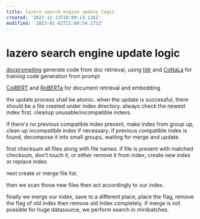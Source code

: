```yaml
---
title: lazero search engine update logic
created: '2022-12-13T18:09:13.126Z'
modified: '2023-01-02T21:00:54.175Z'
---
```


# lazero search engine update logic

[docprompting](https://github.com/shuyanzhou/docprompting) generate code from doc retrieval, using [tldr](https://github.com/tldr-pages/tldr) and [CoNaLa](https://conala-corpus.github.io/) for training code generation from prompt

[ColBERT](https://medium.com/@varun030403/colbert-a-complete-guide-1552468335ae) and [RoBERTa](https://medium.com/dataseries/roberta-robustly-optimized-bert-pretraining-approach-d033464bd946) for document retrieval and embedding

the update process shall be atomic. when the update is successful, there should be a file created under index directory. always check the newest index first. cleanup unusable/incompatible indexs.

if there's no previous compatible index present, make index from group up, clean up incompatible index if necessary. if previous compatible index is found, decompose it into small groups, waiting for merge and update.

first checksum all files along with file names. if file is present with matched checksum, don't touch it, or either remove it from index, create new index or replace index.

next create or merge file list.

then we scan those new files then act accordingly to our index.

finally we merge our index, save to a different place, place the flag, remove the flag of old index then remove old index completely. if merge is not possible for huge datasource, we perform search in minibatches.

